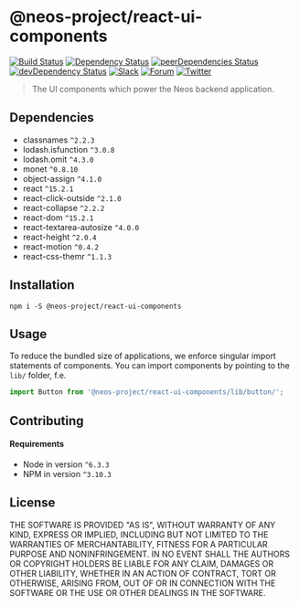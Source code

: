 # @neos-project/react-ui-components
[![Build Status](https://travis-ci.org/Inkdpixels/react-ui-components.svg?branch=master)](https://travis-ci.org/Inkdpixels/react-ui-components) [![Dependency Status](https://david-dm.org/Inkdpixels/react-ui-components.svg)](https://david-dm.org/Inkdpixels/react-ui-components) [![peerDependencies Status](https://david-dm.org/Inkdpixels/react-ui-components/peer-status.svg)](https://david-dm.org/Inkdpixels/react-ui-components?type=peer) [![devDependency Status](https://david-dm.org/Inkdpixels/react-ui-components/dev-status.svg)](https://david-dm.org/Inkdpixels/react-ui-components#info=devDependencies&view=table)
[![Slack](http://slack.neos.io/badge.svg)](http://slack.neos.io) [![Forum](https://img.shields.io/badge/forum-Discourse-39c6ff.svg)](https://discuss.neos.io/) [![Twitter](https://img.shields.io/twitter/follow/neoscms.svg?style=social)](https://twitter.com/NeosCMS)

> The UI components which power the Neos backend application.

## Dependencies
* classnames `^2.2.3`
* lodash.isfunction `^3.0.8`
* lodash.omit `^4.3.0`
* monet `^0.8.10`
* object-assign `^4.1.0`
* react `^15.2.1`
* react-click-outside `^2.1.0`
* react-collapse `^2.2.2`
* react-dom `^15.2.1`
* react-textarea-autosize `^4.0.0`
* react-height `^2.0.4`
* react-motion `^0.4.2`
* react-css-themr `^1.1.3`

## Installation
```
npm i -S @neos-project/react-ui-components
```

## Usage
To reduce the bundled size of applications, we enforce singular import statements of components.
You can import components by pointing to the `lib/` folder, f.e.
```js
import Button from '@neos-project/react-ui-components/lib/button/';
```

## Contributing
#### Requirements
* Node in version `^6.3.3`
* NPM in version `^3.10.3`

## License
THE SOFTWARE IS PROVIDED "AS IS", WITHOUT WARRANTY OF ANY KIND, EXPRESS OR
IMPLIED, INCLUDING BUT NOT LIMITED TO THE WARRANTIES OF MERCHANTABILITY,
FITNESS FOR A PARTICULAR PURPOSE AND NONINFRINGEMENT. IN NO EVENT SHALL THE
AUTHORS OR COPYRIGHT HOLDERS BE LIABLE FOR ANY CLAIM, DAMAGES OR OTHER
LIABILITY, WHETHER IN AN ACTION OF CONTRACT, TORT OR OTHERWISE, ARISING FROM,
OUT OF OR IN CONNECTION WITH THE SOFTWARE OR THE USE OR OTHER DEALINGS IN
THE SOFTWARE.
